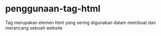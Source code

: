 # penggunaan-tag-html
Tag merupakan elemen html yang sering digunakan dalam membuat dan merancang sebuah website
